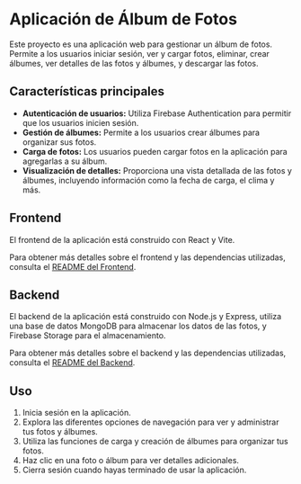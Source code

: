 # Aplicación de Álbum de Fotos

Este proyecto es una aplicación web para gestionar un álbum de fotos. Permite a los usuarios iniciar sesión, ver y cargar fotos, eliminar, crear álbumes, ver detalles de las fotos y álbumes, y descargar las fotos.

## Características principales

- **Autenticación de usuarios:** Utiliza Firebase Authentication para permitir que los usuarios inicien sesión.
- **Gestión de álbumes:** Permite a los usuarios crear álbumes para organizar sus fotos.
- **Carga de fotos:** Los usuarios pueden cargar fotos en la aplicación para agregarlas a su álbum.
- **Visualización de detalles:** Proporciona una vista detallada de las fotos y álbumes, incluyendo información como la fecha de carga, el clima y más.

## Frontend

El frontend de la aplicación está construido con React y Vite.

Para obtener más detalles sobre el frontend y las dependencias utilizadas, consulta el [README del Frontend](frontend-album/README.md).

## Backend

El backend de la aplicación está construido con Node.js y Express, utiliza una base de datos MongoDB para almacenar los datos de las fotos, y Firebase Storage para el almacenamiento.

Para obtener más detalles sobre el backend y las dependencias utilizadas, consulta el [README del Backend](backend-album/README.md).

## Uso

1. Inicia sesión en la aplicación.
2. Explora las diferentes opciones de navegación para ver y administrar tus fotos y álbumes.
3. Utiliza las funciones de carga y creación de álbumes para organizar tus fotos.
4. Haz clic en una foto o álbum para ver detalles adicionales.
5. Cierra sesión cuando hayas terminado de usar la aplicación.
